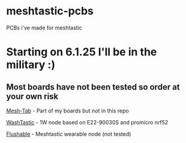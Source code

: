 # meshtastic-pcbs
PCBs i've made for meshtastic

# Starting on 6.1.25 I'll be in the military :)


## Most boards have not been tested so order at your own risk

[Mesh-Tab](https://github.com/valzzu/Mesh-Tab) - Part of my boards but not in this repo 

[WashTastic](/WashTastic) - 1W node based on E22-90030S and promicro nrf52

[Flushable](/Flushable) - Meshtastic wearable node (not tested)
